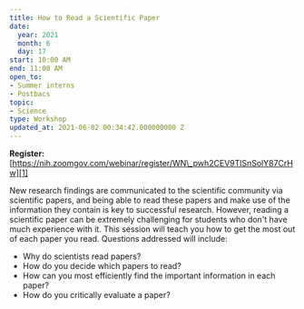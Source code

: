 ```yaml
---
title: How to Read a Scientific Paper
date:
  year: 2021
  month: 6
  day: 17
start: 10:00 AM
end: 11:00 AM
open_to:
- Summer interns
- Postbacs
topic:
- Science
type: Workshop
updated_at: 2021-06-02 00:34:42.000000000 Z
---
```

**Register:**
[https://nih.zoomgov.com/webinar/register/WN\_pwh2CEV9TlSnSolY87CrHw][1]

New research findings are communicated to the scientific community via
scientific papers, and being able to read these papers and make use of
the information they contain is key to successful research. However,
reading a scientific paper can be extremely challenging for students who
don\'t have much experience with it. This session will teach you how to
get the most out of each paper you read. Questions addressed will
include:

* Why do scientists read papers?
* How do you decide which papers to read?
* How can you most efficiently find the important information in each
  paper?
* How do you critically evaluate a paper?

 



[1]: https://nih.zoomgov.com/webinar/register/WN_pwh2CEV9TlSnSolY87CrHw
